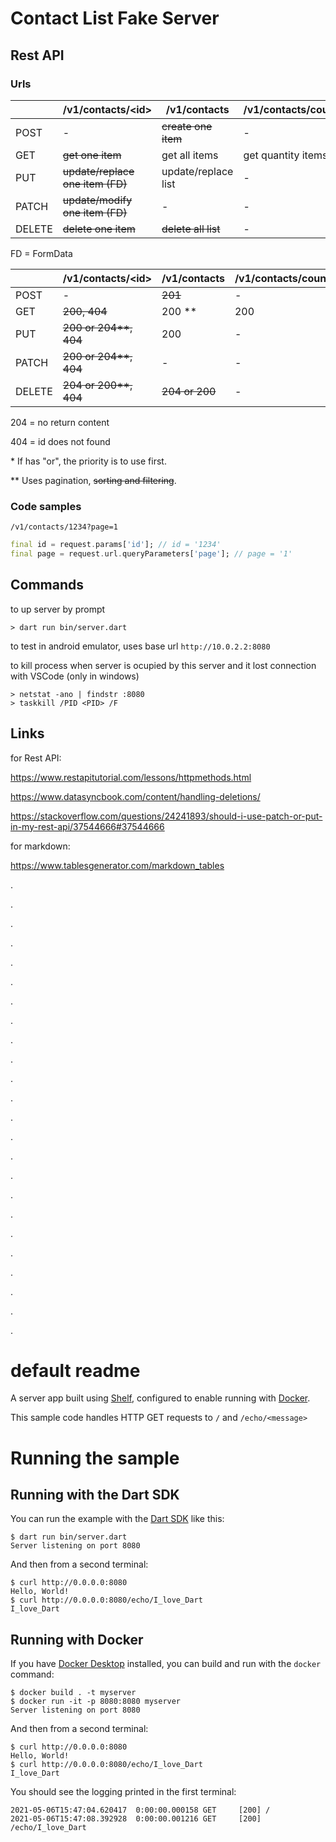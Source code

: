 # Contact List Fake Server

## Rest API

### Urls

|         | /v1/contacts/\<id\>              | /v1/contacts        | /v1/contacts/count |
|---------|----------------------------------|---------------------|--------------------|
| POST    | -                                | ~~create one item~~ | -                  |
| GET     | ~~get one item~~                 | get all items       | get quantity items |
| PUT     | ~~update/replace one item (FD)~~ | update/replace list | -                  |
| PATCH   | ~~update/modify one item (FD)~~  | -                   | -                  |
| DELETE  | ~~delete one item~~              | ~~delete all list~~ | -                  |

FD = FormData

|        | /v1/contacts/\<id\>   | /v1/contacts   | /v1/contacts/count |
|--------|-----------------------|----------------|--------------------|
| POST   | -                     | ~~201~~        | -                  |             
| GET    | ~~200, 404~~          | 200 **         | 200                |
| PUT    | ~~200 or 204**, 404~~ | 200            | -                  |
| PATCH  | ~~200 or 204**, 404~~ | -              | -                  |
| DELETE | ~~204 or 200**, 404~~ | ~~204 or 200~~ | -                  |

204 = no return content

404 = id does not found

\* If has "or", the priority is to use first.

\** Uses pagination, ~~sorting and filtering~~.

### Code samples

`/v1/contacts/1234?page=1`

```dart
final id = request.params['id']; // id = '1234'
final page = request.url.queryParameters['page']; // page = '1'
```

## Commands

to up server by prompt

```
> dart run bin/server.dart
```

to test in android emulator, uses base url `http://10.0.2.2:8080`

to kill process when server is ocupied by this server and it lost connection with VSCode (only in windows)

```
> netstat -ano | findstr :8080
> taskkill /PID <PID> /F
```

## Links

for Rest API:

https://www.restapitutorial.com/lessons/httpmethods.html

https://www.datasyncbook.com/content/handling-deletions/

https://stackoverflow.com/questions/24241893/should-i-use-patch-or-put-in-my-rest-api/37544666#37544666

for markdown:

https://www.tablesgenerator.com/markdown_tables

.

.

.

.

.

.

.

.

.

.

.

.

.

.

.

.

.

.

.

.

.

.

.

.

# default readme

A server app built using [Shelf](https://pub.dev/packages/shelf),
configured to enable running with [Docker](https://www.docker.com/).

This sample code handles HTTP GET requests to `/` and `/echo/<message>`

# Running the sample

## Running with the Dart SDK

You can run the example with the [Dart SDK](https://dart.dev/get-dart)
like this:

```
$ dart run bin/server.dart
Server listening on port 8080
```

And then from a second terminal:
```
$ curl http://0.0.0.0:8080
Hello, World!
$ curl http://0.0.0.0:8080/echo/I_love_Dart
I_love_Dart
```

## Running with Docker

If you have [Docker Desktop](https://www.docker.com/get-started) installed, you
can build and run with the `docker` command:

```
$ docker build . -t myserver
$ docker run -it -p 8080:8080 myserver
Server listening on port 8080
```

And then from a second terminal:
```
$ curl http://0.0.0.0:8080
Hello, World!
$ curl http://0.0.0.0:8080/echo/I_love_Dart
I_love_Dart
```

You should see the logging printed in the first terminal:
```
2021-05-06T15:47:04.620417  0:00:00.000158 GET     [200] /
2021-05-06T15:47:08.392928  0:00:00.001216 GET     [200] /echo/I_love_Dart
```
